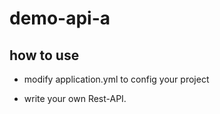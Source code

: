 # demo-api-a

## how to use 

* modify application.yml to config your project

* write your own Rest-API.

 